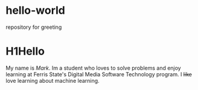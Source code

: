 # hello-world
repository for greeting
# H1Hello
My name is *Mark*. 
Im a student who loves to solve problems and enjoy learning at Ferris State's Digital Media Software Technology program. I ~~like~~ love learning about machine learning.
